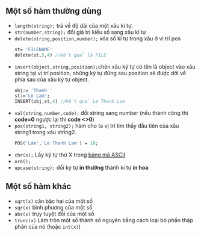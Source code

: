 ## Một số hàm thường dùng
- `length(string);` trả về độ dài của một xâu kí tự.
- `str(number,string);` đổi giá trị kiểu số sang xâu kí tự
- `delete(string,position,number);` xóa số kí tự trong xâu ở vị trí pos
  ```pas
  st= 'FILENAME'
  delete(st,5,4) //Kết quả là FILE
  ```
- `insert(object,string,position);`chèn xâu ký tự có tên là object vào xâu string tại vị trí position, những ký tự đứng sau position sẽ được dời về phía sau của xâu ký tự object.
  ```pas
  obj:= 'Thanh '
  st:='Le Lam';
  INSERT(obj,st,4) //Kết quả Le Thanh Lam
  ```
- `val(string,number,code);` đổi string sang number (nếu thành công thì **code=0** ngược lại thì **code <>0**)
- `pos(string1, string2);` hàm cho ta vị trí tìm thấy đầu tiên của xâu string1 trong xâu string2.
  ```pas
  POS('Lam','Le Thanh Lam') = 10;
  ```
- `chr(x);` Lấy ký tự thứ X trong [bảng mã ASCII](https://vi.wikipedia.org/wiki/ASCII)
- `ord();`
- `upcase(string);` đổi ký tự **in thường** thành kí tự **in hoa**

## Một số hàm khác
- `sqrt(x)` căn bậc hai của một số
- `sqr(x)` bình phương của một số
- `abs(x)` trụy tuyệt đối của một số
- `trunc(x)` Làm tròn một số thành số nguyên bằng cách loại bỏ phần thập phân của nó (hoặc `int(x)`)





